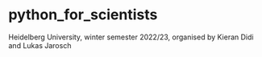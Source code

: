 # python_for_scientists
Heidelberg University, winter semester 2022/23, organised by Kieran Didi and Lukas Jarosch
